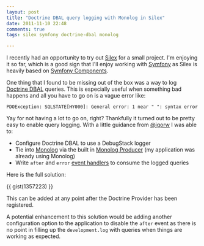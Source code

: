```yaml
---
layout: post
title: "Doctrine DBAL query logging with Monolog in Silex"
date: 2011-11-10 22:48
comments: true
tags: silex symfony doctrine-dbal monolog

---
```


I recently had an opportunity to try out [Silex](http://silex.sensiolabs.org)  for a small project. I'm enjoying it so far, which is a good sign that I'll enjoy working with [Symfony](http://symfony.com) as Silex is heavily based on [Symfony Components](https://github.com/symfony/symfony/tree/master/src/Symfony/Component).

One thing that I found to be missing out of the box was a way to log [Doctrine DBAL](http://www.doctrine-project.org/projects/dbal) queries. This is especially useful when something bad happens and all you have to go on is a vague error like:

    PDOException: SQLSTATE[HY000]: General error: 1 near " ": syntax error

Yay for not having a lot to go on, right? Thankfully it turned out to be pretty easy to enable query logging. With a little guidance from [@igorw](https://github.com/igorw) I was able to:

 * Configure Doctrine DBAL to use a DebugStack logger
 * Tie into [Monolog](https://github.com/Seldaek/monolog) via the built in [Monolog Producer](http://silex.sensiolabs.org/doc/providers/monolog.html) (my application was already using Monolog)
 * Write `after` and `error` [event handlers](http://silex.sensiolabs.org/doc/usage.html#before-and-after-filters) to consume the logged queries

Here is the full solution:

{{ gist(1357223) }}

This can be added at any point after the Doctrine Provider has been registered.

A potential enhancement to this solution would be adding another configuration option to the application to disable the `after` event as there is no point in filling up the `development.log` with queries when things are working as expected.
